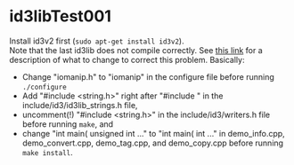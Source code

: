 id3libTest001
=============
Install id3v2 first (`sudo apt-get install id3v2`).<br>
Note that the last id3lib does not compile correctly. See [this link](http://wiki.awkwardtv.org/wiki/Install_ID3V2) for a description of what to change to correct this problem. Basically:<br>
 * Change "iomanip.h" to "iomanip" in the configure file before running `./configure`<br>
 * Add "#include <string.h>" right after "#include <string>" in the include/id3/id3lib_strings.h file,<br>
 * uncomment(!) "#include <string.h>" in the include/id3/writers.h file before running `make`, and<br>
 * change "int main( unsigned int ..." to "int main( int ..." in demo\_info.cpp, demo\_convert.cpp, demo\_tag.cpp, and demo\_copy.cpp before running `make install`.<br>
